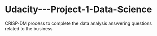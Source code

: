 # Udacity---Project-1-Data-Science
CRISP-DM process to complete the data analysis answering questions related to the business

